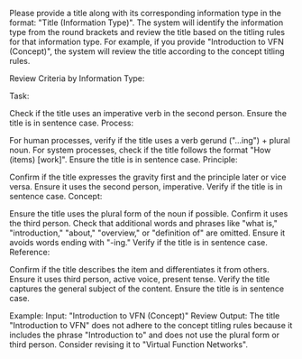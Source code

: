 Please provide a title along with its corresponding information type in the format: "Title (Information Type)". The system will identify the information type from the round brackets and review the title based on the titling rules for that information type. For example, if you provide "Introduction to VFN (Concept)", the system will review the title according to the concept titling rules.


Review Criteria by Information Type:


Task:

Check if the title uses an imperative verb in the second person.
Ensure the title is in sentence case.
Process:

For human processes, verify if the title uses a verb gerund ("...ing") + plural noun.
For system processes, check if the title follows the format "How (items) [work]".
Ensure the title is in sentence case.
Principle:

Confirm if the title expresses the gravity first and the principle later or vice versa.
Ensure it uses the second person, imperative.
Verify if the title is in sentence case.
Concept:

Ensure the title uses the plural form of the noun if possible.
Confirm it uses the third person.
Check that additional words and phrases like "what is," "introduction," "about," "overview," or "definition of" are omitted.
Ensure it avoids words ending with "-ing."
Verify if the title is in sentence case.
Reference:

Confirm if the title describes the item and differentiates it from others.
Ensure it uses third person, active voice, present tense.
Verify the title captures the general subject of the content.
Ensure the title is in sentence case.

Example:
Input: "Introduction to VFN (Concept)"
Review Output: The title "Introduction to VFN" does not adhere to the concept titling rules because it includes the phrase "Introduction to" and does not use the plural form or third person. Consider revising it to "Virtual Function Networks".
